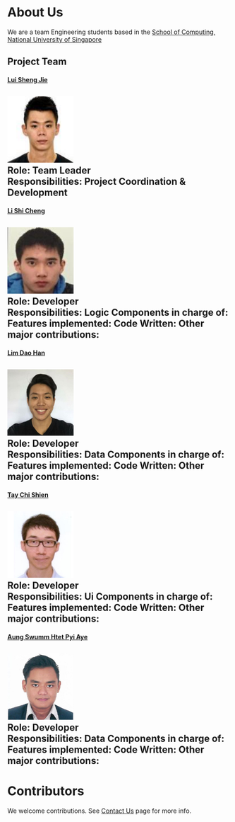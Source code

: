 # About Us
We are a team Engineering students based in the [School of Computing, National University of Singapore](http://www.comp.nus.edu.sg)
## Project Team
#### [Lui Sheng Jie](https://github.com/luishengjie) <br>
<img src="images/luishengjie.png" width="150"><br>
**Role**: Team Leader <br>
Responsibilities: Project Coordination & Development <br>
-----
#### [Li Shi Cheng](https://github.com/Li-Shicheng)
<img src="images/lishicheng.png" width="150"><br>
**Role:** Developer <br>
Responsibilities: Logic
**Components in charge of:**
**Features implemented:**
**Code Written:**
**Other major contributions:**
-----
#### [Lim Dao Han](http://github.com/)
<img src="images/limdaohan.png" width="150"><br>
**Role:** Developer <br>
Responsibilities: Data
**Components in charge of:**
**Features implemented:**
**Code Written:**
**Other major contributions:**
-----
#### [Tay Chi Shien](https://github.com/chishien)
<img src="images/taychishien.png" width="150"><br>
**Role:** Developer <br>
Responsibilities: Ui
**Components in charge of:**
**Features implemented:**
**Code Written:**
**Other major contributions:**
-----
#### [Aung Swumm Htet Pyi Aye](https://github.com/ashpa)
<img src="images/aung.png" width="150"><br>
**Role:** Developer <br>
Responsibilities: Data
**Components in charge of:**
**Features implemented:**
**Code Written:**
**Other major contributions:**
-----
# Contributors
We welcome contributions. See [Contact Us](ContactUs.md) page for more info.